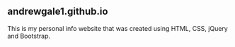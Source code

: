 ## andrewgale1.github.io
This is my personal info website that was created using HTML, CSS, jQuery and Bootstrap.
